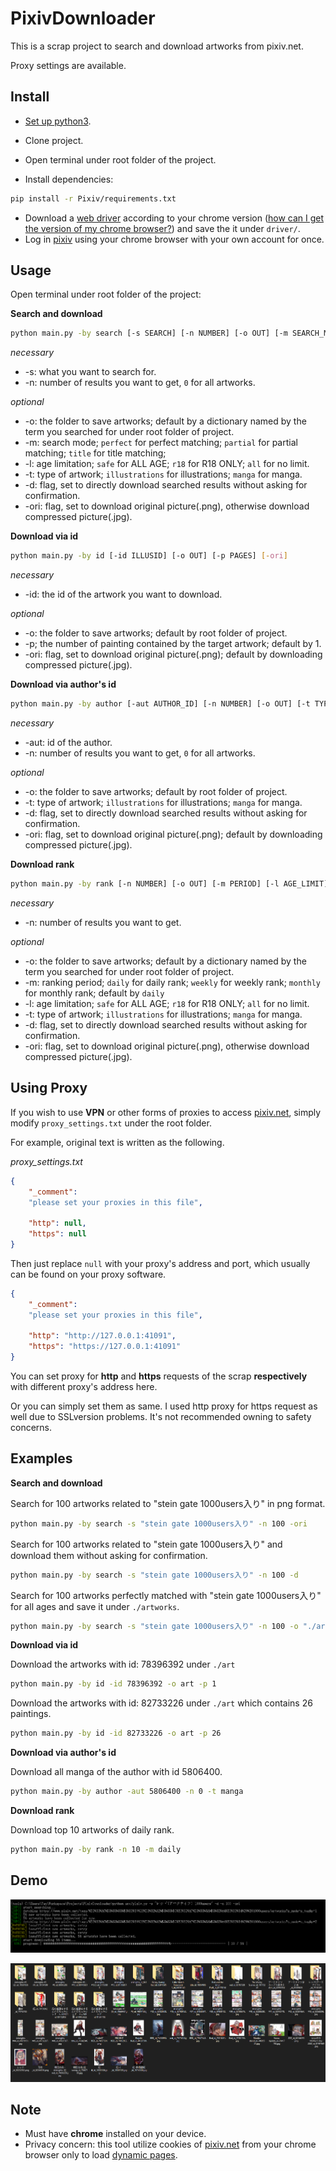 # PixivDownloader
This is a scrap project to search and download artworks from pixiv.net.

Proxy settings are available.

## Install 

- [Set up python3](https://www.python.org/downloads/).

- Clone project.

- Open terminal under root folder of the project.

- Install dependencies:

```bash
pip install -r Pixiv/requirements.txt
```

- Download a [web driver](https://sites.google.com/a/chromium.org/chromedriver/downloads) according to your chrome version ([how can I get the version of my chrome browser?](https://www.businessinsider.com/what-version-of-google-chrome-do-i-have?r=DE&IR=T)) and save the it under ```driver/```.
- Log in [pixiv](www.pixiv.net) using your chrome browser with your own account for once.

## Usage

Open terminal under root folder of the project:

**Search and download**

```bash
python main.py -by search [-s SEARCH] [-n NUMBER] [-o OUT] [-m SEARCH_MODE] [-l AGE_LIMIT] [-t TYPE] [-d] [-ori] 
```

*necessary*

- -s: what you want to search for.
- -n: number of results you want to get, ```0``` for all artworks.

*optional*

- -o: the folder to save artworks; default by a dictionary named by the term you searched for under root folder of project. 
- -m: search mode; ```perfect``` for perfect matching; ```partial``` for partial matching; ```title``` for title matching;
- -l: age limitation; ```safe``` for ALL AGE; ```r18``` for R18 ONLY; ```all``` for no limit.
- -t: type of artwork; ```illustrations``` for illustrations; ```manga``` for manga.
- -d: flag, set to directly download searched results without asking for confirmation.
- -ori: flag, set to download original picture(.png), otherwise download compressed picture(.jpg).

**Download via id**

```bash
python main.py -by id [-id ILLUSID] [-o OUT] [-p PAGES] [-ori]
```

*necessary*

- -id: the id of the artwork you want to download.

*optional*

- -o: the folder to save artworks; default by root folder of project.
- -p; the number of painting contained by the target artwork; default by 1.
- -ori: flag, set to download original picture(.png); default by downloading compressed picture(.jpg).

**Download via author's id**

```bash
python main.py -by author [-aut AUTHOR_ID] [-n NUMBER] [-o OUT] [-t TYPE] [-d] [-ori]
```

*necessary*

- -aut: id of the author.
- -n: number of results you want to get, ```0``` for all artworks.

*optional*

- -o: the folder to save artworks; default by root folder of project.
- -t: type of artwork; ```illustrations``` for illustrations; ```manga``` for manga.
- -d: flag, set to directly download searched results without asking for confirmation.
- -ori: flag, set to download original picture(.png); default by downloading compressed picture(.jpg).

**Download rank**

```bash
python main.py -by rank [-n NUMBER] [-o OUT] [-m PERIOD] [-l AGE_LIMIT] [-t TYPE] [-d] [-ori] 
```

*necessary*

- -n: number of results you want to get.

*optional*

- -o: the folder to save artworks; default by a dictionary named by the term you searched for under root folder of project. 
- -m: ranking period; ```daily``` for daily rank; ```weekly``` for weekly rank; ```monthly``` for monthly rank; default by ```daily```
- -l: age limitation; ```safe``` for ALL AGE; ```r18``` for R18 ONLY; ```all``` for no limit.
- -t: type of artwork; ```illustrations``` for illustrations; ```manga``` for manga.
- -d: flag, set to directly download searched results without asking for confirmation.
- -ori: flag, set to download original picture(.png), otherwise download compressed picture(.jpg).

## Using Proxy

If you wish to use **VPN** or other forms of proxies to access [pixiv.net](www.pixiv.net), simply modify ```proxy_settings.txt``` under the root folder.

For example, original text is written as the following.

*proxy_settings.txt*

```json
{
    "_comment":
    "please set your proxies in this file",

    "http": null,
    "https": null
}
```

Then just replace ```null``` with your proxy's address and port, which usually can be found on your proxy software.

```json
{
    "_comment":
    "please set your proxies in this file",

    "http": "http://127.0.0.1:41091",
    "https": "https://127.0.0.1:41091"
}
```

You can set proxy for **http** and **https** requests of the scrap **respectively** with different proxy's address here.

Or you can simply set them as same. I used http proxy for https request as well due to SSLversion problems. It's not recommended owning to safety concerns.

## Examples

**Search and download**

Search for 100 artworks related to "stein gate 1000users入り" in png format.

```bash
python main.py -by search -s "stein gate 1000users入り" -n 100 -ori
```

Search for 100 artworks related to "stein gate 1000users入り" and download them without asking for confirmation.

```bash
python main.py -by search -s "stein gate 1000users入り" -n 100 -d
```

Search for 100 artworks perfectly matched with "stein gate 1000users入り"  for all ages and save it under ```./artworks```.

```bash
python main.py -by search -s "stein gate 1000users入り" -n 100 -o "./artworks" -m perfect -l safe
```

**Download via id**

Download the artworks with id: 78396392 under ```./art```

```bash
python main.py -by id -id 78396392 -o art -p 1
```

Download the artworks with id: 82733226 under ```./art``` which contains 26 paintings.

```bash
python main.py -by id -id 82733226 -o art -p 26
```

**Download via author's id**

Download all manga of the author with id 5806400.

```bash
python main.py -by author -aut 5806400 -n 0 -t manga
```

**Download rank**

Download top 10 artworks of daily rank.

```bash
python main.py -by rank -n 10 -m daily
```

## Demo

![Capture](images/Capture.PNG)

![result](images/Capture2.PNG)

## Note

- Must have **chrome** installed on your device.
- Privacy concern: this tool utilize cookies of [pixiv.net](www.pixiv.net) from your chrome browser only to load [dynamic pages](https://www.doteasy.com/web-hosting-articles/what-is-a-dynamic-web-page.cfm).

